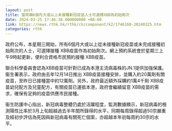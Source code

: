 ```yaml
---
layout: post
title: 當局稱6個月大或以上未接種新冠疫苗人士可選擇XBB為初始劑次
date: 2024-03-25 17:46:38.000000000 +08:00
link: https://news.rthk.hk/rthk/ch/component/k2/1746160-20240325.htm
categories: rthk
---
```


政府公布，本星期三開始，所有6個月大或以上從未接種新冠疫苗或未完成接種初始劑次的人士，可選擇接種 XBB疫苗作為初始劑次。網上預約系統會於星期三上午9時起更新，便利合資格市民預約接種 XBB疫苗。

聯合科學委員會認為XBB疫苗可針對已成為本港主流病毒株的JN.1提供加強保護。衞生署表示，政府由去年12月14日推出 XBB疫苗接種安排，並購入約20萬劑有關疫苗，至昨日已接種當中約12萬劑。另外，政府最近額外採購約1萬4千劑 XBB疫苗幼兒配方及兒童配方，有關疫苗已運抵本港，政府會繼續留意 XBB疫苗的需求，確保有足夠的疫苗供應市民接種。 

衞生防護中心指出，新冠病毒整體仍處於活躍程度，監測數據顯示，新冠病毒的檢測陽性比率於3月上旬超越過去半年間所錄得的水平，同期每周錄得超過50宗嚴重及經初步評估為死因與新冠病毒有關死亡個案，亦超越本年初每周約30宗的水平。
